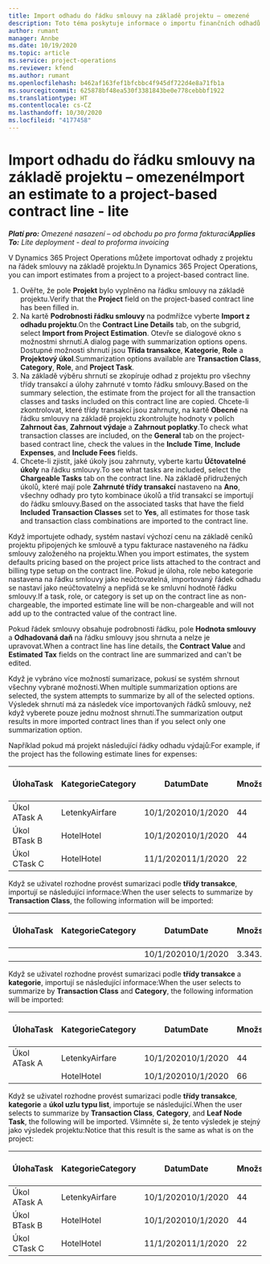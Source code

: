 ```yaml
---
title: Import odhadu do řádku smlouvy na základě projektu – omezené
description: Toto téma poskytuje informace o importu finančních odhadů z projektu na řádek smlouvy.
author: rumant
manager: Annbe
ms.date: 10/19/2020
ms.topic: article
ms.service: project-operations
ms.reviewer: kfend
ms.author: rumant
ms.openlocfilehash: b462af163fef1bfcbbc4f945df722d4e8a71fb1a
ms.sourcegitcommit: 625878bf48ea530f3381843be0e778cebbbf1922
ms.translationtype: HT
ms.contentlocale: cs-CZ
ms.lasthandoff: 10/30/2020
ms.locfileid: "4177458"
---
```

# <a name="import-an-estimate-to-a-project-based-contract-line---lite"></a><span data-ttu-id="64443-103">Import odhadu do řádku smlouvy na základě projektu – omezené</span><span class="sxs-lookup"><span data-stu-id="64443-103">Import an estimate to a project-based contract line - lite</span></span>

<span data-ttu-id="64443-104">_**Platí pro:** Omezené nasazení – od obchodu po pro forma fakturaci_</span><span class="sxs-lookup"><span data-stu-id="64443-104">_**Applies To:** Lite deployment - deal to proforma invoicing_</span></span>

<span data-ttu-id="64443-105">V Dynamics 365 Project Operations můžete importovat odhady z projektu na řádek smlouvy na základě projektu.</span><span class="sxs-lookup"><span data-stu-id="64443-105">In Dynamics 365 Project Operations, you can import estimates from a project to a project-based contract line.</span></span>

1. <span data-ttu-id="64443-106">Ověřte, že pole **Projekt** bylo vyplněno na řádku smlouvy na základě projektu.</span><span class="sxs-lookup"><span data-stu-id="64443-106">Verify that the **Project** field on the project-based contract line has been filled in.</span></span>
2. <span data-ttu-id="64443-107">Na kartě **Podrobnosti řádku smlouvy** na podmřížce vyberte **Import z odhadu projektu**.</span><span class="sxs-lookup"><span data-stu-id="64443-107">On the **Contract Line Details** tab, on the subgrid, select **Import from Project Estimation**.</span></span> <span data-ttu-id="64443-108">Otevře se dialogové okno s možnostmi shrnutí.</span><span class="sxs-lookup"><span data-stu-id="64443-108">A dialog page with summarization options opens.</span></span> <span data-ttu-id="64443-109">Dostupné možnosti shrnutí jsou **Třída transakce**, **Kategorie**, **Role** a **Projektový úkol**.</span><span class="sxs-lookup"><span data-stu-id="64443-109">Summarization options available are **Transaction Class**, **Category**, **Role**, and **Project Task**.</span></span>
3. <span data-ttu-id="64443-110">Na základě výběru shrnutí se zkopíruje odhad z projektu pro všechny třídy transakcí a úlohy zahrnuté v tomto řádku smlouvy.</span><span class="sxs-lookup"><span data-stu-id="64443-110">Based on the summary selection, the estimate from the project for all the transaction classes and tasks included on this contract line are copied.</span></span> <span data-ttu-id="64443-111">Chcete-li zkontrolovat, které třídy transakcí jsou zahrnuty, na kartě **Obecné** na řádku smlouvy na základě projektu zkontrolujte hodnoty v polích **Zahrnout čas**, **Zahrnout výdaje** a **Zahrnout poplatky**.</span><span class="sxs-lookup"><span data-stu-id="64443-111">To check what transaction classes are included, on the **General** tab on the project-based contract line, check the values in the **Include Time**, **Include Expenses**, and **Include Fees** fields.</span></span> 
4. <span data-ttu-id="64443-112">Chcete-li zjistit, jaké úkoly jsou zahrnuty, vyberte kartu **Účtovatelné úkoly** na řádku smlouvy.</span><span class="sxs-lookup"><span data-stu-id="64443-112">To see what tasks are included, select the **Chargeable Tasks** tab on the contract line.</span></span> <span data-ttu-id="64443-113">Na základě přidružených úkolů, které mají pole **Zahrnuté třídy transakcí** nastaveno na **Ano**, všechny odhady pro tyto kombinace úkolů a tříd transakcí se importují do řádku smlouvy.</span><span class="sxs-lookup"><span data-stu-id="64443-113">Based on the associated tasks that have the field **Included Transaction Classes** set to **Yes**, all estimates for those task and transaction class combinations are imported to the contract line.</span></span>

<span data-ttu-id="64443-114">Když importujete odhady, systém nastaví výchozí cenu na základě ceníků projektu připojených ke smlouvě a typu fakturace nastaveného na řádku smlouvy založeného na projektu.</span><span class="sxs-lookup"><span data-stu-id="64443-114">When you import estimates, the system defaults pricing based on the project price lists attached to the contract and billing type setup on the contract line.</span></span> <span data-ttu-id="64443-115">Pokud je úloha, role nebo kategorie nastavena na řádku smlouvy jako neúčtovatelná, importovaný řádek odhadu se nastaví jako neúčtovatelný a nepřidá se ke smluvní hodnotě řádku smlouvy.</span><span class="sxs-lookup"><span data-stu-id="64443-115">If a task, role, or category is set up on the contract line as non-chargeable, the imported estimate line will be non-chargeable and will not add up to the contracted value of the contract line.</span></span>

<span data-ttu-id="64443-116">Pokud řádek smlouvy obsahuje podrobnosti řádku, pole **Hodnota smlouvy** a **Odhadovaná daň** na řádku smlouvy jsou shrnuta a nelze je upravovat.</span><span class="sxs-lookup"><span data-stu-id="64443-116">When a contract line has line details, the **Contract Value** and **Estimated Tax** fields on the contract line are summarized and can't be edited.</span></span>

<span data-ttu-id="64443-117">Když je vybráno více možností sumarizace, pokusí se systém shrnout všechny vybrané možnosti.</span><span class="sxs-lookup"><span data-stu-id="64443-117">When multiple summarization options are selected, the system attempts to summarize by all of the selected options.</span></span> <span data-ttu-id="64443-118">Výsledek shrnutí má za následek více importovaných řádků smlouvy, než když vyberete pouze jednu možnost shrnutí.</span><span class="sxs-lookup"><span data-stu-id="64443-118">The summarization output results in more imported contract lines than if you select only one summarization option.</span></span>

<span data-ttu-id="64443-119">Například pokud má projekt následující řádky odhadu výdajů:</span><span class="sxs-lookup"><span data-stu-id="64443-119">For example, if the project has the following estimate lines for expenses:</span></span>

| <span data-ttu-id="64443-120">Úloha</span><span class="sxs-lookup"><span data-stu-id="64443-120">Task</span></span> | <span data-ttu-id="64443-121">Kategorie</span><span class="sxs-lookup"><span data-stu-id="64443-121">Category</span></span> | <span data-ttu-id="64443-122">Datum</span><span class="sxs-lookup"><span data-stu-id="64443-122">Date</span></span> | <span data-ttu-id="64443-123">Množství</span><span class="sxs-lookup"><span data-stu-id="64443-123">Quantity</span></span> | <span data-ttu-id="64443-124">Cena za jednotku</span><span class="sxs-lookup"><span data-stu-id="64443-124">Unit price</span></span> | <span data-ttu-id="64443-125">Množství</span><span class="sxs-lookup"><span data-stu-id="64443-125">Amount</span></span> |
| --- | --- | --- | --- | --- | --- |
| <span data-ttu-id="64443-126">Úkol A</span><span class="sxs-lookup"><span data-stu-id="64443-126">Task A</span></span> | <span data-ttu-id="64443-127">Letenky</span><span class="sxs-lookup"><span data-stu-id="64443-127">Airfare</span></span> | <span data-ttu-id="64443-128">10/1/2020</span><span class="sxs-lookup"><span data-stu-id="64443-128">10/1/2020</span></span> | <span data-ttu-id="64443-129">4</span><span class="sxs-lookup"><span data-stu-id="64443-129">4</span></span> | <span data-ttu-id="64443-130">400</span><span class="sxs-lookup"><span data-stu-id="64443-130">400</span></span> | <span data-ttu-id="64443-131">1600</span><span class="sxs-lookup"><span data-stu-id="64443-131">1600</span></span> |
| <span data-ttu-id="64443-132">Úkol B</span><span class="sxs-lookup"><span data-stu-id="64443-132">Task B</span></span> | <span data-ttu-id="64443-133">Hotel</span><span class="sxs-lookup"><span data-stu-id="64443-133">Hotel</span></span> | <span data-ttu-id="64443-134">10/1/2020</span><span class="sxs-lookup"><span data-stu-id="64443-134">10/1/2020</span></span> | <span data-ttu-id="64443-135">4</span><span class="sxs-lookup"><span data-stu-id="64443-135">4</span></span> | <span data-ttu-id="64443-136">200</span><span class="sxs-lookup"><span data-stu-id="64443-136">200</span></span> | <span data-ttu-id="64443-137">800</span><span class="sxs-lookup"><span data-stu-id="64443-137">800</span></span> |
| <span data-ttu-id="64443-138">Úkol C</span><span class="sxs-lookup"><span data-stu-id="64443-138">Task C</span></span> | <span data-ttu-id="64443-139">Hotel</span><span class="sxs-lookup"><span data-stu-id="64443-139">Hotel</span></span> | <span data-ttu-id="64443-140">11/1/2020</span><span class="sxs-lookup"><span data-stu-id="64443-140">11/1/2020</span></span> | <span data-ttu-id="64443-141">2</span><span class="sxs-lookup"><span data-stu-id="64443-141">2</span></span> | <span data-ttu-id="64443-142">200</span><span class="sxs-lookup"><span data-stu-id="64443-142">200</span></span> | <span data-ttu-id="64443-143">400</span><span class="sxs-lookup"><span data-stu-id="64443-143">400</span></span> |

<span data-ttu-id="64443-144">Když se uživatel rozhodne provést sumarizaci podle **třídy transakce**, importují se následující informace:</span><span class="sxs-lookup"><span data-stu-id="64443-144">When the user selects to summarize by **Transaction Class**, the following information will be imported:</span></span>

| <span data-ttu-id="64443-145">Úloha</span><span class="sxs-lookup"><span data-stu-id="64443-145">Task</span></span> | <span data-ttu-id="64443-146">Kategorie</span><span class="sxs-lookup"><span data-stu-id="64443-146">Category</span></span> | <span data-ttu-id="64443-147">Datum</span><span class="sxs-lookup"><span data-stu-id="64443-147">Date</span></span> | <span data-ttu-id="64443-148">Množství</span><span class="sxs-lookup"><span data-stu-id="64443-148">Quantity</span></span> | <span data-ttu-id="64443-149">Cena za jednotku</span><span class="sxs-lookup"><span data-stu-id="64443-149">Unit price</span></span> | <span data-ttu-id="64443-150">Množství</span><span class="sxs-lookup"><span data-stu-id="64443-150">Amount</span></span> |
| --- | --- | --- | --- | --- | --- |
| &nbsp; | &nbsp; | <span data-ttu-id="64443-151">10/1/2020</span><span class="sxs-lookup"><span data-stu-id="64443-151">10/1/2020</span></span> | <span data-ttu-id="64443-152">3.34</span><span class="sxs-lookup"><span data-stu-id="64443-152">3.34</span></span> | <span data-ttu-id="64443-153">840</span><span class="sxs-lookup"><span data-stu-id="64443-153">840</span></span> | <span data-ttu-id="64443-154">2800</span><span class="sxs-lookup"><span data-stu-id="64443-154">2800</span></span> |

<span data-ttu-id="64443-155">Když se uživatel rozhodne provést sumarizaci podle **třídy transakce** a **kategorie**, importují se následující informace:</span><span class="sxs-lookup"><span data-stu-id="64443-155">When the user selects to summarize by **Transaction Class** and **Category**, the following information will be imported:</span></span>

| <span data-ttu-id="64443-156">Úloha</span><span class="sxs-lookup"><span data-stu-id="64443-156">Task</span></span> | <span data-ttu-id="64443-157">Kategorie</span><span class="sxs-lookup"><span data-stu-id="64443-157">Category</span></span> | <span data-ttu-id="64443-158">Datum</span><span class="sxs-lookup"><span data-stu-id="64443-158">Date</span></span> | <span data-ttu-id="64443-159">Množství</span><span class="sxs-lookup"><span data-stu-id="64443-159">Quantity</span></span> | <span data-ttu-id="64443-160">Cena za jednotku</span><span class="sxs-lookup"><span data-stu-id="64443-160">Unit price</span></span> | <span data-ttu-id="64443-161">Množství</span><span class="sxs-lookup"><span data-stu-id="64443-161">Amount</span></span> |
| --- | --- | --- | --- | --- | --- |
| <span data-ttu-id="64443-162">Úkol A</span><span class="sxs-lookup"><span data-stu-id="64443-162">Task A</span></span> | <span data-ttu-id="64443-163">Letenky</span><span class="sxs-lookup"><span data-stu-id="64443-163">Airfare</span></span> | <span data-ttu-id="64443-164">10/1/2020</span><span class="sxs-lookup"><span data-stu-id="64443-164">10/1/2020</span></span> | <span data-ttu-id="64443-165">4</span><span class="sxs-lookup"><span data-stu-id="64443-165">4</span></span> | <span data-ttu-id="64443-166">400</span><span class="sxs-lookup"><span data-stu-id="64443-166">400</span></span> | <span data-ttu-id="64443-167">1600</span><span class="sxs-lookup"><span data-stu-id="64443-167">1600</span></span> |
| &nbsp;| <span data-ttu-id="64443-168">Hotel</span><span class="sxs-lookup"><span data-stu-id="64443-168">Hotel</span></span> | <span data-ttu-id="64443-169">10/1/2020</span><span class="sxs-lookup"><span data-stu-id="64443-169">10/1/2020</span></span> | <span data-ttu-id="64443-170">6</span><span class="sxs-lookup"><span data-stu-id="64443-170">6</span></span> | <span data-ttu-id="64443-171">200</span><span class="sxs-lookup"><span data-stu-id="64443-171">200</span></span> | <span data-ttu-id="64443-172">1200</span><span class="sxs-lookup"><span data-stu-id="64443-172">1200</span></span> |

<span data-ttu-id="64443-173">Když se uživatel rozhodne provést sumarizaci podle **třídy transakce**, **kategorie** a **úkol uzlu typu list**, importuje se následující.</span><span class="sxs-lookup"><span data-stu-id="64443-173">When the user selects to summarize by **Transaction Class**, **Category**, and **Leaf Node Task**, the following will be imported.</span></span> <span data-ttu-id="64443-174">Všimněte si, že tento výsledek je stejný jako výsledek projektu:</span><span class="sxs-lookup"><span data-stu-id="64443-174">Notice that this result is the same as what is on the project:</span></span>

| <span data-ttu-id="64443-175">Úloha</span><span class="sxs-lookup"><span data-stu-id="64443-175">Task</span></span> | <span data-ttu-id="64443-176">Kategorie</span><span class="sxs-lookup"><span data-stu-id="64443-176">Category</span></span> | <span data-ttu-id="64443-177">Datum</span><span class="sxs-lookup"><span data-stu-id="64443-177">Date</span></span> | <span data-ttu-id="64443-178">Množství</span><span class="sxs-lookup"><span data-stu-id="64443-178">Quantity</span></span> | <span data-ttu-id="64443-179">Cena za jednotku</span><span class="sxs-lookup"><span data-stu-id="64443-179">Unit price</span></span> | <span data-ttu-id="64443-180">Množství</span><span class="sxs-lookup"><span data-stu-id="64443-180">Amount</span></span> |
| --- | --- | --- | --- | --- | --- |
| <span data-ttu-id="64443-181">Úkol A</span><span class="sxs-lookup"><span data-stu-id="64443-181">Task A</span></span> | <span data-ttu-id="64443-182">Letenky</span><span class="sxs-lookup"><span data-stu-id="64443-182">Airfare</span></span> | <span data-ttu-id="64443-183">10/1/2020</span><span class="sxs-lookup"><span data-stu-id="64443-183">10/1/2020</span></span> | <span data-ttu-id="64443-184">4</span><span class="sxs-lookup"><span data-stu-id="64443-184">4</span></span> | <span data-ttu-id="64443-185">400</span><span class="sxs-lookup"><span data-stu-id="64443-185">400</span></span> | <span data-ttu-id="64443-186">1600</span><span class="sxs-lookup"><span data-stu-id="64443-186">1600</span></span> |
| <span data-ttu-id="64443-187">Úkol B</span><span class="sxs-lookup"><span data-stu-id="64443-187">Task B</span></span> | <span data-ttu-id="64443-188">Hotel</span><span class="sxs-lookup"><span data-stu-id="64443-188">Hotel</span></span> | <span data-ttu-id="64443-189">10/1/2020</span><span class="sxs-lookup"><span data-stu-id="64443-189">10/1/2020</span></span> | <span data-ttu-id="64443-190">4</span><span class="sxs-lookup"><span data-stu-id="64443-190">4</span></span> | <span data-ttu-id="64443-191">200</span><span class="sxs-lookup"><span data-stu-id="64443-191">200</span></span> | <span data-ttu-id="64443-192">800</span><span class="sxs-lookup"><span data-stu-id="64443-192">800</span></span> |
| <span data-ttu-id="64443-193">Úkol C</span><span class="sxs-lookup"><span data-stu-id="64443-193">Task C</span></span> | <span data-ttu-id="64443-194">Hotel</span><span class="sxs-lookup"><span data-stu-id="64443-194">Hotel</span></span> | <span data-ttu-id="64443-195">11/1/2020</span><span class="sxs-lookup"><span data-stu-id="64443-195">11/1/2020</span></span> | <span data-ttu-id="64443-196">2</span><span class="sxs-lookup"><span data-stu-id="64443-196">2</span></span> | <span data-ttu-id="64443-197">200</span><span class="sxs-lookup"><span data-stu-id="64443-197">200</span></span> | <span data-ttu-id="64443-198">400</span><span class="sxs-lookup"><span data-stu-id="64443-198">400</span></span> |
